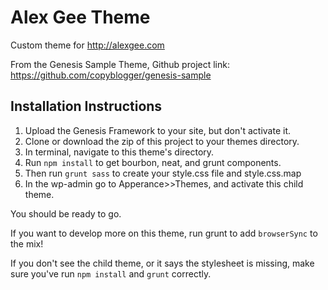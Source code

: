 # Alex Gee Theme


Custom theme for http://alexgee.com

From the Genesis Sample Theme, Github project link: https://github.com/copyblogger/genesis-sample


## Installation Instructions

1. Upload the Genesis Framework to your site, but don't activate it.
2. Clone or download the zip of this project to your themes directory.
3. In terminal, navigate to this theme's directory.
4. Run `npm install` to get bourbon, neat, and grunt components.
5. Then run `grunt sass` to create your style.css file and style.css.map
6. In the wp-admin go to Apperance>>Themes, and activate this child theme.

You should be ready to go.

If you want to develop more on this theme, run grunt to add `browserSync` to the mix!

If you don't see the child theme, or it says the stylesheet is missing, make sure you've run `npm install` and `grunt` correctly.
